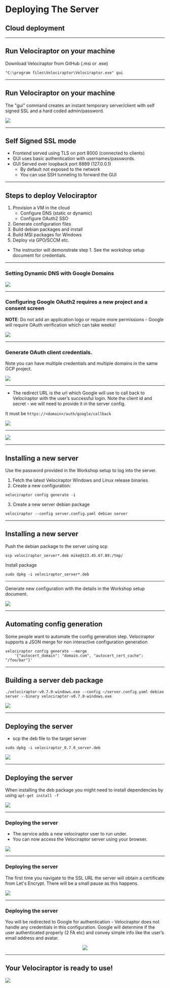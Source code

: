 <!-- .slide: class="title" -->

# Deploying The Server

## Cloud deployment

---

<!-- .slide: class="content" -->
## Run Velociraptor on your machine

Download Velociraptor from GitHub (.msi or .exe)

```text
"C:\program files\Velociraptor\Velociraptor.exe" gui
```
---

<!-- .slide: class="full_screen_diagram small-font" -->

## Run Velociraptor on your machine

The "gui" command creates an instant temporary server/client with self
signed SSL and a hard coded admin/password.

<img src="/modules/gui_tour/velociraptor-gui.png" class="mid-height">

---

<!-- .slide: class="content" -->
## Self Signed SSL mode

* Frontend served using TLS on port 8000 (connected to clients)
* GUI uses basic authentication with usernames/passwords.
* GUI Served over loopback port 8889 (127.0.0.1)
    * By default not exposed to the network
    * You can use SSH tunneling to forward the GUI

---

<!-- .slide: class="content" -->
## Steps to deploy Velociraptor

1. Provision a VM in the cloud
   * Configure DNS (static or dynamic)
   * Configure OAuth2 SSO
2. Generate configuration files
3. Build debian packages and install
4. Build MSI packages for Windows
5. Deploy via GPO/SCCM etc.

* The instructor will demonstrate step 1. See the workshop setup
  document for credentials.

---

<!-- .slide: class="full_screen_diagram" -->

### Setting Dynamic DNS with Google Domains

![](dyndns.png)

---

<!-- .slide: class="full_screen_diagram small-font" -->

### Configuring Google OAuth2 requires a new project and a consent screen

**NOTE**: Do not add an application logo or require more permissions -
Google will require OAuth verification which can take weeks!


![](oauth_verification.png)

---

<!-- .slide: class="full_screen_diagram small-font" -->

### Generate OAuth client credentials.

Note you can have multiple credentials and multiple domains in the
same GCP project.

![](oauth_client_id.png)

---

<!-- .slide: class="full_screen_diagram small-font" -->

* The redirect URL is the url which Google will use to call back to
  Velociraptor with the user’s successful login. Note the client id
  and secret - we will need to provide it in the server config.

It must be `https://<domain>/auth/google/callback`

<img src="oauth_redirect_url.png" class="mid-height">

---

<!-- .slide: class="full_screen_diagram small-font" -->

![](oauth_client_secret.png)

---

<!-- .slide: class="content small-font" -->
## Installing a new server

Use the password provided in the Workshop setup to log into the
server.

1. Fetch the latest Velociraptor Windows and Linux release binaries
2. Create a new configuration:

```
velociraptor config generate -i
```

3. Create a new server debian package

```
velociraptor --config server.config.yaml debian server
```

---

<!-- .slide: class="content small-font" -->
## Installing a new server

Push the debian package to the server using scp

```
scp velociraptor_server*.deb mike@123.45.67.89:/tmp/
```

Install package

```
sudo dpkg -i velociraptor_server*.deb
```


---

<!-- .slide: class="full_screen_diagram small-font" -->

Generate new configuration with the details in the Workshop setup document.

![](config_wizard.png)

---

<!-- .slide: class="content small-font" -->

## Automating config generation

Some people want to automate the config generation step.
Velociraptor supports a JSON merge for non interactive configuration generation

```
velociraptor config generate --merge
    '{"autocert_domain": "domain.com", "autocert_cert_cache": "/foo/bar"}'
```


---


<!-- .slide: class="content small-font" -->
## Building a server deb package

```
./velociraptor-v0.7.0-windows.exe --config ~/server.config.yaml debian server --binary velociraptor-v0.7.0-windows.exe
```

![](building_deb.png)

---

<!-- .slide: class="content small-font" -->
## Deploying the server

* scp the deb file to the target server

```
sudo dpkg -i velociraptor_0.7.0_server.deb
```

![](scp_deb.png)

---

<!-- .slide: class="content small-font" -->
## Deploying the server

When installing the deb package you might need to install dependencies
by using `apt-get install -f`

![](install_deb.png)

---

<!-- .slide: class="full_screen_diagram small-font" -->
### Deploying the server

* The service adds a new velociraptor user to run under.
* You can now access the Velociraptor server using your browser.

![](check_service.png)

---

<!-- .slide: class="full_screen_diagram small-font" -->

### Deploying the server

The first time you navigate to the SSL URL the server will obtain a
certificate from Let's Encrypt. There will be a small pause as this
happens.

![](browse_to_GUI.png)


---

<!-- .slide: class="full_screen_diagram small-font" -->

### Deploying the server

You will be redirected to Google for authentication - Velociraptor
does not handle any credentials in this configuration. Google will
determine if the user authenticated properly (2 FA etc) and convey
simple info like the user’s email address and avatar.

<div style="text-align: center;">
   <img src="google_oauth.png" class="mid-height" >
</div>

---

<!-- .slide: class="full_screen_diagram" -->
## Your Velociraptor is ready to use!

![](/modules/gui_tour/GUI.png)
